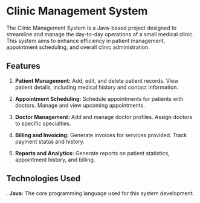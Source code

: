 # Clinic Management System
The Clinic Management System is a Java-based project designed to streamline and manage the day-to-day operations of a small medical clinic. This system aims to enhance efficiency in patient management, appointment scheduling, and overall clinic administration.

## Features
1. **Patient Management:**
Add, edit, and delete patient records.
View patient details, including medical history and contact information.

3. **Appointment Scheduling:**
Schedule appointments for patients with doctors.
Manage and view upcoming appointments.

4. **Doctor Management:**
Add and manage doctor profiles.
Assign doctors to specific specialties.

5. **Billing and Invoicing:**
Generate invoices for services provided.
Track payment status and history.

6. **Reports and Analytics:**
Generate reports on patient statistics, appointment history, and billing.

## Technologies Used
. **Java:** The core programming language used for this system development.

